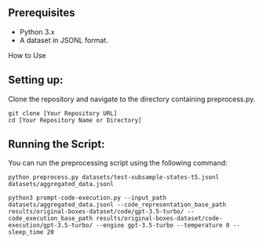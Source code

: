 ## Prerequisites
- Python 3.x
- A dataset in JSONL format.

How to Use

## Setting up:
Clone the repository and navigate to the directory containing preprocess.py.

```shell
git clone [Your Repository URL]
cd [Your Repository Name or Directory]
```

## Running the Script:

You can run the preprocessing script using the following command:


```shell
python preprocess.py datasets/test-subsample-states-t5.jsonl datasets/aggregated_data.jsonl
```


```shell
python3 prompt-code-execution.py --input_path datasets/aggregated_data.jsonl --code_representation_base_path results/original-boxes-dataset/code/gpt-3.5-turbo/ --code_execution_base_path results/original-boxes-dataset/code-execution/gpt-3.5-turbo/ --engine gpt-3.5-turbo --temperature 0 --sleep_time 20
```
